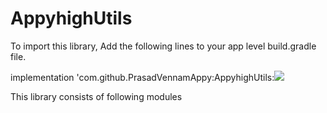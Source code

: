 # AppyhighUtils

To import this library, Add the following lines to your app level build.gradle file.

implementation 'com.github.PrasadVennamAppy:AppyhighUtils:[![](https://jitpack.io/v/PrasadVennamAppy/AppyhighUtils.svg)](https://jitpack.io/#PrasadVennamAppy/AppyhighUtils)

This library consists of following modules

